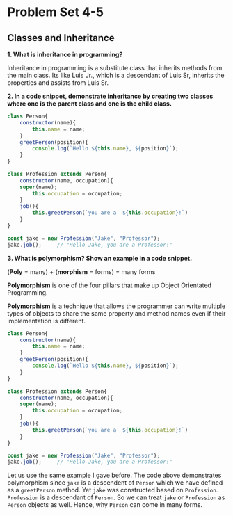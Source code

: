 # Problem Set 4-5

## Classes and Inheritance 

**1. What is inheritance in programming?**

Inheritance in programming is a substitute class that inherits methods from the main class.
Its like Luis Jr., which is a descendant of Luis Sr, inherits the properties and assists from Luis Sr.

**2. In a code snippet, demonstrate inheritance by creating two classes where one is the parent class and one is the child class.**

```js
class Person{
    constructor(name){
        this.name = name;
    }
    greetPerson(position){
        console.log(`Hello ${this.name}, ${position}`);
    }
}

class Profession extends Person{
    constructor(name, occupation){
    super(name);
        this.occupation = occupation;
    }
    job(){
        this.greetPerson(`you are a  ${this.occupation}!`)
    }
}

const jake = new Profession("Jake", "Professor");
jake.job();     // "Hello Jake, you are a Professor!"
```

**3. What is polymorphism? Show an example in a code snippet.**

(**Poly** = many) + (**morphism** = forms) = many forms

**Polymorphism** is one of the four pillars that make up Object Orientated Programming. 

**Polymorphism** is a technique that allows the programmer can write multiple types of objects to share the same property and method names even if their implementation is different. 
```js
class Person{
    constructor(name){
        this.name = name;
    }
    greetPerson(position){
        console.log(`Hello ${this.name}, ${position}`);
    }
}

class Profession extends Person{
    constructor(name, occupation){
    super(name);
        this.occupation = occupation;
    }
    job(){
        this.greetPerson(`you are a  ${this.occupation}!`)
    }
}

const jake = new Profession("Jake", "Professor");
jake.job();     // "Hello Jake, you are a Professor!"
```

Let us use the same example I gave before. The code above demonstrates polymorphism since `jake` is a descendent of `Person` which we have defined as a `greetPerson` method. Yet `jake` was constructed based on `Profession`. `Profession` is a descendant of `Person`. So we can treat `jake` or `Profession` as `Person` objects as well. Hence, why `Person` can come in many forms.
